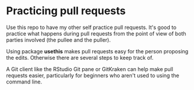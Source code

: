 # Practicing pull requests

Use this repo to have my other self practice pull requests.  It's good to practice what happens during pull requests from the point of view of both parties involved (the pullee and the puller).

Using package **usethis** makes pull requests easy for the person proposing the edits.  Otherwise there are several steps to keep track of.

A Git client like the RStudio Git pane or GitKraken can help make pull requests easier, particularly for beginners who aren't used to using the command line.
